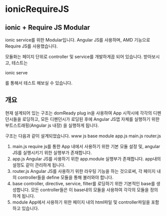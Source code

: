 # ionicRequireJS

ionic + Require JS Modular
--------------------------------------
ionic service를 위한 Modular입니다.
Angular JS를 사용하며, AMD 기능으로 Require JS를 사용했습니다.

모듈화는 페이지 단위로 controller 및 service를 개발하게끔 되어 있습니다.
받아보시고, 테스트는

ionic serve

를 통해서 테스트 해보실 수 있습니다.

개요
--------------------------------------
현재 설계되어 있는 구조는 domReady plug in을 사용하여
App 시작시에 각각의 디펜던시들을 로딩하고,
모든 디펜던시가 로딩된 후에 Angular JS앱 자체를 실행하기 위한 부트스트래핑(Angular js 내장)
을 실행하게 됩니다.

구조는 다음과 같이 설계되었습니다.
www
  js
    base
    module
    app.js
    main.js
    router.js
    

1) main.js
require js를 통한 App 내에서 사용하기 위한 기본 모듈 설정 및, angular JS를 실행시키기 위한 실행부가 존재합니다.
2) app.js
Angular JS를 사용하기 위한 app.module 실행부가 존재합니다. app내의 설정도 같이 관리하게 됩니다.
3) router.js
Angular JS를 사용하기 위한 라우팅 기능을 하는 것으로써, 각 페이지 내의 controller들을 define 모듈을 통해 불러와야
합니다.
3) base
controller, directive, service, filter를 로딩하기 위한 기본적인 base를 생성합니다. 모든 controller들은 이 base내의 모듈을 사용하여 각각의 모듈을 정의하게 됩니다.
4) module
App에서 사용하기 위한 페이지 내의 html파일 및 controller파일을 포함하고 있습니다.
